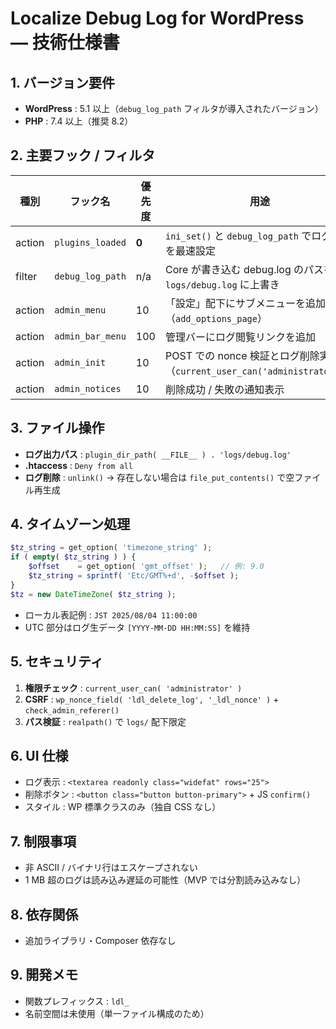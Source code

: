 # Localize Debug Log for WordPress — 技術仕様書

## 1. バージョン要件
- **WordPress** : 5.1 以上（`debug_log_path` フィルタが導入されたバージョン）
- **PHP** : 7.4 以上（推奨 8.2）

## 2. 主要フック / フィルタ
| 種別   | フック名              | 優先度 | 用途                                                                              |
|--------|-----------------------|--------|-----------------------------------------------------------------------------------|
| action | `plugins_loaded`      | **0**  | `ini_set()` と `debug_log_path` でログ出力を最速設定                               |
| filter | `debug_log_path`      | n/a    | Core が書き込む debug.log のパスを `logs/debug.log` に上書き                       |
| action | `admin_menu`          | 10     | 「設定」配下にサブメニューを追加（`add_options_page`）                              |
| action | `admin_bar_menu`      | 100    | 管理バーにログ閲覧リンクを追加                                                    |
| action | `admin_init`          | 10     | POST での nonce 検証とログ削除実行（`current_user_can('administrator')`）          |
| action | `admin_notices`       | 10     | 削除成功 / 失敗の通知表示                                                         |

## 3. ファイル操作
- **ログ出力パス** : `plugin_dir_path( __FILE__ ) . 'logs/debug.log'`
- **.htaccess** : `Deny from all`
- **ログ削除** : `unlink()` → 存在しない場合は `file_put_contents()` で空ファイル再生成

## 4. タイムゾーン処理
~~~php
$tz_string = get_option( 'timezone_string' );
if ( empty( $tz_string ) ) {
    $offset    = get_option( 'gmt_offset' );   // 例: 9.0
    $tz_string = sprintf( 'Etc/GMT%+d', -$offset );
}
$tz = new DateTimeZone( $tz_string );
~~~
- ローカル表記例 : `JST 2025/08/04 11:00:00`
- UTC 部分はログ生データ `[YYYY-MM-DD HH:MM:SS]` を維持

## 5. セキュリティ
1. **権限チェック** : `current_user_can( 'administrator' )`
2. **CSRF** : `wp_nonce_field( 'ldl_delete_log', '_ldl_nonce' )` + `check_admin_referer()`
3. **パス検証** : `realpath()` で `logs/` 配下限定

## 6. UI 仕様
- ログ表示 : `<textarea readonly class="widefat" rows="25">`
- 削除ボタン : `<button class="button button-primary">` + JS `confirm()`
- スタイル : WP 標準クラスのみ（独自 CSS なし）

## 7. 制限事項
- 非 ASCII / バイナリ行はエスケープされない
- 1 MB 超のログは読み込み遅延の可能性（MVP では分割読み込みなし）

## 8. 依存関係
- 追加ライブラリ・Composer 依存なし

## 9. 開発メモ
- 関数プレフィックス : `ldl_`
- 名前空間は未使用（単一ファイル構成のため）
